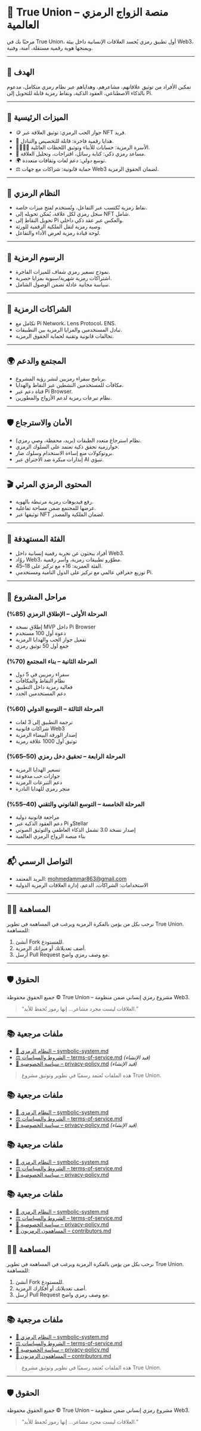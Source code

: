 # 💍 True Union – منصة الزواج الرمزي العالمية

مرحبًا بك في True Union، أول تطبيق رمزي يُجسد العلاقات الإنسانية داخل بيئة Web3، ويمنحها هوية رقمية مستقلة، آمنة، وفنية.

---

## 🎯 الهدف

تمكين الأفراد من توثيق علاقاتهم، مشاعرهم، وهداياهم عبر نظام رمزي متكامل، مدعوم بالذكاء الاصطناعي، العقود الذكية، ونقاط رمزية قابلة للتحويل إلى Pi.

---

## 🔑 الميزات الرئيسية

- 🪙 جواز الحب الرمزي: توثيق العلاقة عبر NFT فريد.
- 🎁 هدايا رقمية فاخرة: قابلة للتخصيص والتبادل.
- 👨‍👩‍👧‍👦 الأسرة الرمزية: حسابات للأبناء وتوثيق اللحظات العائلية.
- 🤖 مساعد رمزي ذكي: كتابة رسائل، اقتراحات، وتحليل العلاقة.
- 🌍 توسع دولي: دعم لغات وثقافات متعددة.
- ⚖️ حماية قانونية: شراكات مع جهات Web3 لضمان الحقوق الرمزية.

---

## 🧠 النظام الرمزي

- نقاط رمزية تُكتسب عبر التفاعل، وتُستخدم لفتح ميزات خاصة.
- سجل رمزي لكل علاقة، يُمكن تحويله إلى NFT شامل.
- تحويل النقاط إلى Pi والعكس عبر عقد ذكي داخلي.
- وصية رمزية لنقل الملكية الرقمية للورثة.
- لوحة قيادة رمزية لعرض الأداء والتفاعل.

---

## 💸 الرسوم الرمزية

- نموذج تسعير رمزي شفاف للميزات الفاخرة.
- اشتراكات رمزية شهرية/سنوية بمزايا حصرية.
- سياسة مجانية عادلة تضمن الوصول الشامل.

---

## 🤝 الشراكات الرمزية

- تكامل مع Pi Network، Lens Protocol، ENS.
- تبادل المستخدمين والمزايا الرمزية بين التطبيقات.
- تحالفات قانونية وتقنية لحماية الحقوق الرمزية.

---

## 🌍 المجتمع والدعم

- برنامج سفراء رمزيين لنشر رؤية المشروع.
- مكافآت للمستخدمين النشطين عبر النقاط والهدايا.
- قناة دعم عبر Pi Browser.
- نظام تبرعات رمزية لدعم الأزواج والمطورين.

---

## 🛡️ الأمان والاسترجاع

- نظام استرجاع متعدد الطبقات (بريد، محفظة، وصي رمزي).
- خوارزمية تحقق ذكية تعتمد على السلوك الرمزي.
- بروتوكولات منع إساءة الاستخدام وسلوك ضار.
- إنذارات مبكرة ضد الاختراق عبر AI تنبؤي.

---

## 🎬 المحتوى الرمزي المرئي

- رفع فيديوهات رمزية مرتبطة بالهوية.
- عرضها للمجتمع ضمن مساحة تفاعلية.
- توثيقها عبر NFT لضمان الملكية والمصدر.

---

## 🎯 الفئة المستهدفة

- أفراد يبحثون عن تجربة رقمية إنسانية داخل Web3.
- روّاد Web3، مطوّرو تطبيقات رمزية، وأسر رقمية.
- الفئة العمرية: 16+ مع تركيز على 18–45.
- توزيع جغرافي عالمي مع تركيز على الدول النامية ومستخدمي Pi.

---

## 🚀 مراحل المشروع

### المرحلة الأولى – الإطلاق الرمزي (85%)
- إطلاق نسخة MVP داخل Pi Browser
- دعوة أول 100 مستخدم
- تفعيل جواز الحب والهدايا الرمزية
- جمع أول 50 توثيق رمزي

### المرحلة الثانية – بناء المجتمع (70%)
- سفراء رمزيين في 5 دول
- نظام النقاط والمكافآت
- فعالية رمزية داخل التطبيق
- دعم المستخدمين الجدد

### المرحلة الثالثة – التوسع الدولي (60%)
- ترجمة التطبيق إلى 3 لغات
- شراكات قانونية Web3
- إصدار الورقة البيضاء الرمزية
- توثيق أول 1000 علاقة رمزية

### المرحلة الرابعة – تحقيق دخل رمزي (50–65%)
- تسعير الهدايا الرمزية
- جوازات حب مدفوعة
- دعم التبرعات الرمزية
- متجر رمزي للهدايا النادرة

### المرحلة الخامسة – التوسع القانوني والتقني (40–55%)
- مراجعة قانونية دولية
- دعم العقود الذكية عبر Pi وStellar
- إصدار نسخة 3.0 تشمل الذكاء العاطفي والتوثيق الصوتي
- بناء منصة الزواج الرمزي العالمية

---

## 📬 التواصل الرسمي

- البريد المعتمد: mohmedammar863@gmail.com  
- الاستخدامات: الشراكات، الدعم، إدارة العلاقات الرمزية الدولية

---

## 🧑‍💻 المساهمة

نرحب بكل من يؤمن بالفكرة الرمزية ويرغب في المساهمة في تطوير True Union.  
للمساهمة:
1. أنشئ Fork للمستودع.
2. أضف تعديلاتك أو ميزاتك الرمزية.
3. أرسل Pull Request مع وصف رمزي واضح.

---

## 🛡️ الحقوق

جميع الحقوق محفوظة © True Union – مشروع رمزي إنساني ضمن منظومة Web3.  
> “العلاقات ليست مجرد مشاعر… إنها رموز تُحفظ للأبد.”
---

## 📚 ملفات مرجعية

- [🧠 النظام الرمزي – symbolic-system.md](./symbolic-system.md)
- [⚖️ الشروط والسياسات – terms-of-service.md](./terms-of-service.md) *(قيد الإنشاء)*
- [🔐 سياسة الخصوصية – privacy-policy.md](./privacy-policy.md) *(قيد الإنشاء)*

> هذه الملفات تُعتمد رسميًا في تطوير وتوثيق مشروع True Union.
## 📚 ملفات مرجعية

- [🧠 النظام الرمزي – symbolic-system.md](./symbolic-system.md)
- [⚖️ الشروط والسياسات – terms-of-service.md](./terms-of-service.md)
- [🔐 سياسة الخصوصية – privacy-policy.md](./privacy-policy.md) *(قيد الإنشاء)*
## 📚 ملفات مرجعية

- [🧠 النظام الرمزي – symbolic-system.md](./symbolic-system.md)
- [⚖️ الشروط والسياسات – terms-of-service.md](./terms-of-service.md)
- [🔐 سياسة الخصوصية – privacy-policy.md](./privacy-policy.md)
## 📚 ملفات مرجعية

- [🧠 النظام الرمزي – symbolic-system.md](./symbolic-system.md)
- [⚖️ الشروط والسياسات – terms-of-service.md](./terms-of-service.md)
- [🔐 سياسة الخصوصية – privacy-policy.md](./privacy-policy.md)
- [🤝 المساهمون الرمزيون – contributors.md](./contributors.md)
## 🧑‍💻 المساهمة

نرحب بكل من يؤمن بالفكرة الرمزية ويرغب في المساهمة في تطوير True Union.  
للمساهمة:
1. أنشئ Fork للمستودع.
2. أضف تعديلاتك أو أفكارك الرمزية.
3. أرسل Pull Request مع وصف رمزي واضح.

---

## 📚 ملفات مرجعية

- [🧠 النظام الرمزي – symbolic-system.md](./symbolic-system.md)
- [⚖️ الشروط والسياسات – terms-of-service.md](./terms-of-service.md)
- [🔐 سياسة الخصوصية – privacy-policy.md](./privacy-policy.md)
- [🤝 المساهمون الرمزيون – contributors.md](./contributors.md)

> هذه الملفات تُعتمد رسميًا في تطوير وتوثيق مشروع True Union.

---

## 🛡️ الحقوق

جميع الحقوق محفوظة © True Union – مشروع رمزي إنساني ضمن منظومة Web3.  
> “العلاقات ليست مجرد مشاعر… إنها رموز تُحفظ للأبد.”
